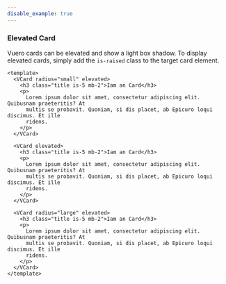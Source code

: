```yaml
---
disable_example: true
---
```


### Elevated Card

Vuero cards can be elevated and show a light box shadow.
To display elevated cards, simply add the `is-raised`
class to the target card element.

<!--code-->

```vue
<template>
  <VCard radius="small" elevated>
    <h3 class="title is-5 mb-2">Iam an Card</h3>
    <p>
      Lorem ipsum dolor sit amet, consectetur adipiscing elit. Quibusnam praeteritis? At
      multis se probavit. Quoniam, si dis placet, ab Epicuro loqui discimus. Et ille
      ridens.
    </p>
  </VCard>

  <VCard elevated>
    <h3 class="title is-5 mb-2">Iam an Card</h3>
    <p>
      Lorem ipsum dolor sit amet, consectetur adipiscing elit. Quibusnam praeteritis? At
      multis se probavit. Quoniam, si dis placet, ab Epicuro loqui discimus. Et ille
      ridens.
    </p>
  </VCard>

  <VCard radius="large" elevated>
    <h3 class="title is-5 mb-2">Iam an Card</h3>
    <p>
      Lorem ipsum dolor sit amet, consectetur adipiscing elit. Quibusnam praeteritis? At
      multis se probavit. Quoniam, si dis placet, ab Epicuro loqui discimus. Et ille
      ridens.
    </p>
  </VCard>
</template>
```

<!--/code-->
